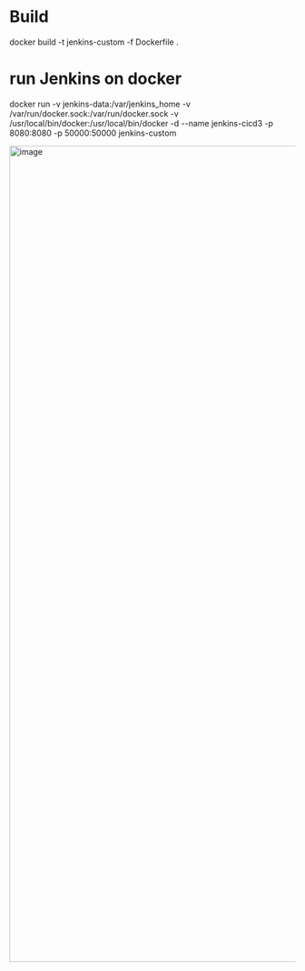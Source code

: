 # Build
docker build -t jenkins-custom -f Dockerfile .

# run Jenkins on docker

docker run -v jenkins-data:/var/jenkins_home -v /var/run/docker.sock:/var/run/docker.sock -v /usr/local/bin/docker:/usr/local/bin/docker -d --name jenkins-cicd3 -p 8080:8080 -p 50000:50000 jenkins-custom

<img width="1435" alt="image" src="https://github.com/user-attachments/assets/31bdd45b-0c84-4d2b-8cfe-6e986dc93b85" />
